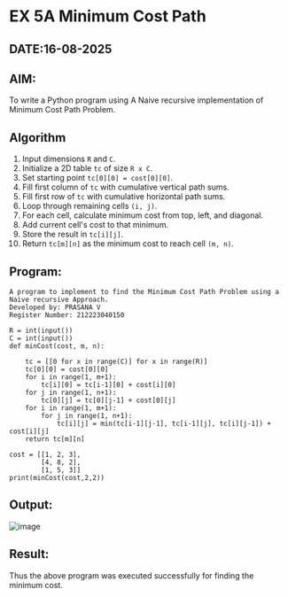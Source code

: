 # EX 5A Minimum Cost Path
## DATE:16-08-2025
## AIM:
To write a Python program using A Naive recursive implementation of Minimum Cost Path Problem.

## Algorithm

1. Input dimensions `R` and `C`.
2. Initialize a 2D table `tc` of size `R x C`.
3. Set starting point `tc[0][0] = cost[0][0]`.
4. Fill first column of `tc` with cumulative vertical path sums.
5. Fill first row of `tc` with cumulative horizontal path sums.
6. Loop through remaining cells `(i, j)`.
7. For each cell, calculate minimum cost from top, left, and diagonal.
8. Add current cell's cost to that minimum.
9. Store the result in `tc[i][j]`.
10. Return `tc[m][n]` as the minimum cost to reach cell `(m, n)`.  

## Program:
```
A program to implement to find the Minimum Cost Path Problem using a  Naive recursive Approach.
Developed by: PRASANA V
Register Number: 212223040150
```
```PY
R = int(input())
C = int(input())
def minCost(cost, m, n):
 
    tc = [[0 for x in range(C)] for x in range(R)]
    tc[0][0] = cost[0][0]
    for i in range(1, m+1):
        tc[i][0] = tc[i-1][0] + cost[i][0]
    for j in range(1, n+1):
        tc[0][j] = tc[0][j-1] + cost[0][j]
    for i in range(1, m+1):
        for j in range(1, n+1):
            tc[i][j] = min(tc[i-1][j-1], tc[i-1][j], tc[i][j-1]) + cost[i][j]
    return tc[m][n]
 
cost = [[1, 2, 3],
        [4, 8, 2],
        [1, 5, 3]]
print(minCost(cost,2,2))
```
## Output:

![image](https://github.com/user-attachments/assets/fdfc4eeb-5087-41c3-818d-9abc210a184d)


## Result:
Thus the above program was executed successfully for finding the minimum cost.
